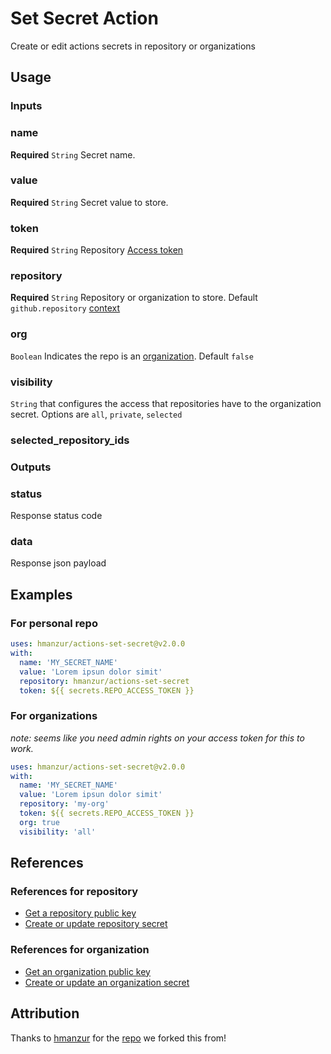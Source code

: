 # Set Secret Action

Create or edit actions secrets in repository or organizations

## Usage

### Inputs

### name

**Required** `String` Secret name.

### value

**Required** `String` Secret value to store.


### token

**Required** `String` Repository [Access token](https://docs.github.com/en/github/authenticating-to-github/creating-a-personal-access-token)

### repository

**Required** `String` Repository or organization to store. Default `github.repository` [context](https://docs.github.com/en/actions/reference/context-and-expression-syntax-for-github-actions#github-context)

### org

`Boolean` Indicates the repo is an [organization](https://docs.github.com/en/github/setting-up-and-managing-organizations-and-teams/about-organizations). Default `false`

### visibility

`String` that configures the access that repositories have to the organization secret.
Options are `all`, `private`, `selected`

### selected_repository_ids

### Outputs

### status

Response status code 

### data

Response json payload

## Examples

### For personal repo

```YAML
uses: hmanzur/actions-set-secret@v2.0.0
with:
  name: 'MY_SECRET_NAME'
  value: 'Lorem ipsun dolor simit'
  repository: hmanzur/actions-set-secret
  token: ${{ secrets.REPO_ACCESS_TOKEN }}
```

### For organizations

*note: seems like you need admin rights on your access token for this to work.*

```YAML
uses: hmanzur/actions-set-secret@v2.0.0
with:
  name: 'MY_SECRET_NAME'
  value: 'Lorem ipsun dolor simit'
  repository: 'my-org'
  token: ${{ secrets.REPO_ACCESS_TOKEN }}
  org: true
  visibility: 'all'
```

## References

### References for repository

- [Get a repository public key](https://developer.github.com/v3/actions/secrets/#get-a-repository-public-key)
- [Create or update repository secret](https://developer.github.com/v3/actions/secrets/#create-or-update-a-repository-secret)

### References for organization

- [Get an organization public key](https://developer.github.com/v3/actions/secrets/#get-an-organization-public-key)
- [Create or update an organization secret](https://developer.github.com/v3/actions/secrets/#create-or-update-an-organization-secret)


## Attribution

Thanks to [hmanzur](https://github.com/hmanzur/) for the [repo](https://github.com/hmanzur/actions-set-secret) we forked this from!